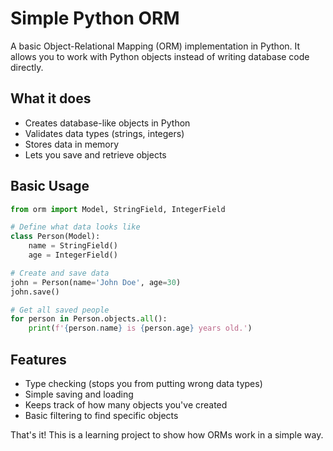 # Simple Python ORM

A basic Object-Relational Mapping (ORM) implementation in Python. It allows you to work with Python objects instead of writing database code directly.

## What it does

- Creates database-like objects in Python
- Validates data types (strings, integers)
- Stores data in memory
- Lets you save and retrieve objects

## Basic Usage

```python
from orm import Model, StringField, IntegerField

# Define what data looks like
class Person(Model):
    name = StringField()
    age = IntegerField()

# Create and save data
john = Person(name='John Doe', age=30)
john.save()

# Get all saved people
for person in Person.objects.all():
    print(f'{person.name} is {person.age} years old.')
```

## Features

- Type checking (stops you from putting wrong data types)
- Simple saving and loading
- Keeps track of how many objects you've created
- Basic filtering to find specific objects

That's it! This is a learning project to show how ORMs work in a simple way.